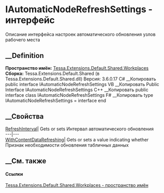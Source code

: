 # IAutomaticNodeRefreshSettings - интерфейс
Описание интерфейса настроек автоматического обновления узлов рабочего места
## __Definition
 **Пространство имён:**
[Tessa.Extensions.Default.Shared.Workplaces](N_Tessa_Extensions_Default_Shared_Workplaces.htm)  
 **Сборка:** Tessa.Extensions.Default.Shared (в
Tessa.Extensions.Default.Shared.dll) Версия: 3.6.0.17
C# __Копировать
     public interface IAutomaticNodeRefreshSettings
VB __Копировать
     Public Interface IAutomaticNodeRefreshSettings
C++ __Копировать
     public interface class IAutomaticNodeRefreshSettings
F# __Копировать
     type IAutomaticNodeRefreshSettings = interface end
##  __Свойства
[RefreshInterval](P_Tessa_Extensions_Default_Shared_Workplaces_IAutomaticNodeRefreshSettings_RefreshInterval.htm)|
Gets or sets Интервал автоматического обновления  
---|---  
[WithContentDataRefreshing](P_Tessa_Extensions_Default_Shared_Workplaces_IAutomaticNodeRefreshSettings_WithContentDataRefreshing.htm)|
Gets or sets a value indicating whether Признак необходимости обновления
табличных данных  
## __См. также
#### Ссылки
[Tessa.Extensions.Default.Shared.Workplaces - пространство
имён](N_Tessa_Extensions_Default_Shared_Workplaces.htm)
